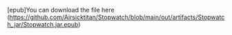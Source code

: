 [epub]You can download the file here (https://github.com/Airsicktitan/Stopwatch/blob/main/out/artifacts/Stopwatch_jar/Stopwatch.jar.epub)
